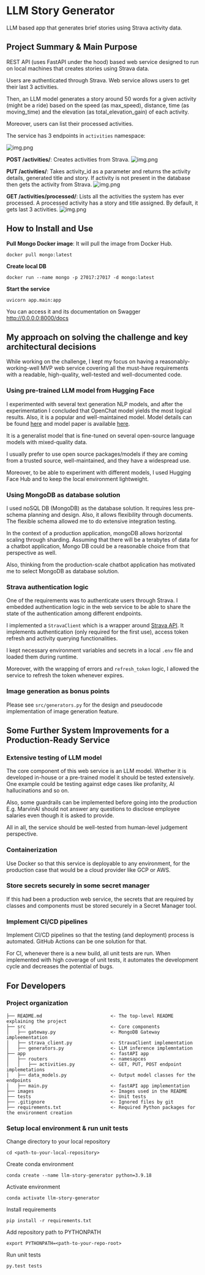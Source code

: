 # LLM Story Generator
LLM based app that generates brief stories using Strava activity data.

## Project Summary & Main Purpose
REST API (uses FastAPI under the hood) based web service designed to run on local machines that creates stories using 
Strava data.

Users are authenticated through Strava. Web service allows users to get their last 3 activities. 

Then, an LLM model generates a story around 50 words for a given activity (might be a ride) based on the 
speed (as max_speed), distance, time (as moving_time) and the elevation (as total_elevation_gain) of each activity.

Moreover, users can list their processed activities.

The service has 3 endpoints in `activities` namespace:

![img.png](images/swagger.png)

**POST /activities/**: Creates activities from Strava.
![img.png](images/post_endpoint.png)

**PUT /activities/**: Takes activity_id as a parameter and returns the activity details, generated title and story. If 
activity is not present in the database then gets the activity from Strava.
![img.png](images/put_endpoint.png)

**GET /activities/processed/**: Lists all the activities the system has ever processed. A processed activity has a 
story and title assigned. By default, it gets last 3 activities.
![img.png](images/get_endpoint.png)


## How to Install and Use

**Pull Mongo Docker image**: It will pull the image from Docker Hub.
```shell script
docker pull mongo:latest
```

**Create local DB**
```shell script
docker run --name mongo -p 27017:27017 -d mongo:latest
```

**Start the service**
```shell script
uvicorn app.main:app 
```

You can access it and its documentation on Swagger http://0.0.0.0:8000/docs

## My approach on solving the challenge and key architectural decisions
While working on the challenge, I kept my focus on having a reasonably-working-well MVP web service covering all the 
must-have requirements with a readable, high-quality, well-tested and well-documented code.

### Using pre-trained LLM model from Hugging Face
I experimented with several text generation NLP models, and after the experimentation I concluded that OpenChat model yields
the most logical results. Also, it is a popular and well-maintained model. Model details can be found [here](https://github.com/imoneoi/openchat)
and model paper is available [here](https://arxiv.org/pdf/2309.11235.pdf).

It is a generalist model that is fine-tuned on several open-source language models with mixed-quality data.

I usually prefer to use open source packages/models if they are coming from a trusted source, well-maintained, and they
have a widespread use.

Moreover, to be able to experiment with different models, I used Hugging Face Hub and to keep the local environment lightweight.

### Using MongoDB as database solution
I used noSQL DB (MongoDB) as the database solution. It requires less pre-schema planning and design. Also, it allows 
flexibility through documents. The flexible schema allowed me to do extensive integration testing.

In the context of a production application, mongoDB allows horizontal scaling through sharding. Assuming that there will be a 
terabytes of data for a chatbot application, Mongo DB could be a reasonable choice from that perspective as well.

Also, thinking from the production-scale chatbot application has motivated me to select MongoDB as database solution.

### Strava authentication logic
One of the requirements was to authenticate users through Strava. I embedded authentication logic in the web service to be able
to share the state of the authentication among different endpoints.

I implemented a `StravaClient` which is a wrapper around [Strava API](https://developers.strava.com/docs/). It implements
authentication (only required for the first use), access token refresh and activity querying functionalities.

I kept necessary environment variables and secrets in a local `.env` file and loaded them during runtime.

Moreover, with the wrapping of errors and `refresh_token` logic, I allowed the service to refresh the token whenever expires.

### Image generation as bonus points
Please see `src/generators.py` for the design and pseudocode implementation of image generation feature.

## Some Further System Improvements for a Production-Ready Service
### Extensive testing of LLM model
The core component of this web service is an LLM model. Whether it is developed in-house or a pre-trained model it 
should be tested extensively. One example could be testing against edge cases like profanity, AI hallucinations and so on. 

Also, some guardrails can be implemented before going into the production E.g. MarvinAI should not answer any questions to 
disclose employee salaries even though it is asked to provide.

All in all, the service should be well-tested from human-level judgement perspective.

### Containerization
Use Docker so that this service is deployable to any environment, for the production case that would be a cloud provider
like GCP or AWS.

### Store secrets securely in some secret manager
If this had been a production web service, the secrets that are required by classes and components must be stored securely
in a Secret Manager tool.

### Implement CI/CD pipelines
Implement CI/CD pipelines so that the testing (and deployment) process is automated. GitHub Actions can be one solution 
for that. 

For CI, whenever there is a new build, all unit tests are run. When implemented with high coverage of unit tests, it automates the 
development cycle and decreases the potential of bugs.

## For Developers
### Project organization
    ├── README.md                         <- The top-level README explaining the project
    ├── src                               <- Core components
    │   ├── gateway.py                    <- MongoDB Gateway impleementation
    │   ├── strava_client.py              <- StravaClient implementation
    │   ├── generators.py                 <- LLM inference implemntation
    ├── app                               <- fastAPI app 
    │   ├── routers                       <- namesapces
    │   │   ├── activities.py             <- GET, PUT, POST endpoint implemetations
    │   ├── data_models.py                <- Output model classes for the endpoints
    │   ├── main.py                       <- fastAPI app implementation
    ├── images                            <- Images used in the README
    ├── tests                             <- Unit tests
    ├── .gitignore                        <- Ignored files by git
    ├── requirements.txt                  <- Required Python packages for the environment creation

### Setup local environment & run unit tests
Change directory to your local repository
```shell script
cd <path-to-your-local-repository>
```

Create conda environment
```shell script
conda create --name llm-story-generator python=3.9.18
```

Activate environment
```shell script
conda activate llm-story-generator
```

Install requirements
```shell script
pip install -r requirements.txt
```

Add repository path to PYTHONPATH 
```shell script
export PYTHONPATH=<path-to-your-repo-root>
```

Run unit tests
```shell script
py.test tests